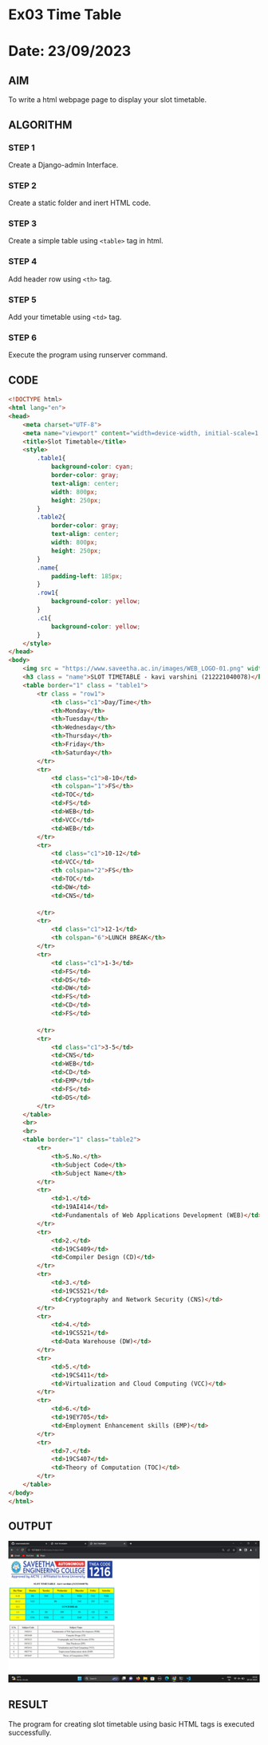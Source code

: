 # Ex03 Time Table

# Date: 23/09/2023

## AIM
To write a html webpage page to display your slot timetable.

## ALGORITHM
### STEP 1
Create a Django-admin Interface.

### STEP 2
Create a static folder and inert HTML code.

### STEP 3
Create a simple table using ```<table>``` tag in html.

### STEP 4
Add header row using ```<th>``` tag.

### STEP 5
Add your timetable using ```<td>``` tag.

### STEP 6
Execute the program using runserver command.

## CODE
```html
<!DOCTYPE html>
<html lang="en">
<head>
    <meta charset="UTF-8">
    <meta name="viewport" content="width=device-width, initial-scale=1.0">
    <title>Slot Timetable</title>
    <style>
        .table1{
            background-color: cyan;
            border-color: gray;
            text-align: center;
            width: 800px;
            height: 250px;
        }
        .table2{
            border-color: gray;
            text-align: center;
            width: 800px;
            height: 250px; 
        }
        .name{
            padding-left: 185px;
        }
        .row1{
            background-color: yellow;
        }
        .c1{
            background-color: yellow;
        }
    </style>
</head>
<body>
    <img src = "https://www.saveetha.ac.in/images/WEB_LOGO-01.png" width = "800" height="150">
    <h3 class = "name">SLOT TIMETABLE - kavi varshini (212221040078)</h3>
    <table border="1" class = "table1">
        <tr class = "row1">
            <th class="c1">Day/Time</th>
            <th>Monday</th>
            <th>Tuesday</th>
            <th>Wednesday</th>
            <th>Thursday</th>
            <th>Friday</th>
            <th>Saturday</th>
        </tr>
        <tr>
            <td class="c1">8-10</td>
            <th colspan="1">FS</th>
            <td>TOC</td>
            <td>FS</td>
            <td>WEB</td>
            <td>VCC</td>
            <td>WEB</td>
        </tr>
        <tr>
            <td class="c1">10-12</td>
            <td>VCC</td>
            <th colspan="2">FS</th>
            <td>TOC</td>
            <td>DW</td>
            <td>CNS</td>
            
        </tr>
        <tr>
            <td class="c1">12-1</td>
            <th colspan="6">LUNCH BREAK</th>
        </tr>
        <tr>
            <td class="c1">1-3</td>
            <td>FS</td>
            <td>DS</td>
            <td>DW</td>
            <td>FS</td>
            <td>CD</td>
            <td>FS</td>
            
        </tr>
        <tr>
            <td class="c1">3-5</td>
            <td>CNS</td>
            <td>WEB</td>
            <td>CD</td>
            <td>EMP</td>
            <td>FS</td>
            <td>DS</td>
        </tr>
    </table>
    <br>
    <br>
    <table border="1" class="table2">
        <tr>
            <th>S.No.</th>
            <th>Subject Code</th>
            <th>Subject Name</th>
        </tr>
        <tr>
            <td>1.</td>
            <td>19AI414</td>
            <td>Fundamentals of Web Applications Development (WEB)</td>
        </tr>
        <tr>
            <td>2.</td>
            <td>19CS409</td>
            <td>Compiler Design (CD)</td>
        </tr>
        <tr>
            <td>3.</td>
            <td>19CS521</td>
            <td>Cryptography and Network Security (CNS)</td>
        </tr>
        <tr>
            <td>4.</td>
            <td>19CS521</td>
            <td>Data Warehouse (DW)</td>
        </tr>
        <tr>
            <td>5.</td>
            <td>19CS411</td>
            <td>Virtualization and Cloud Computing (VCC)</td>
        </tr>
        <tr>
            <td>6.</td>
            <td>19EY705</td>
            <td>Employment Enhancement skills (EMP)</td>
        </tr>
        <tr>
            <td>7.</td>
            <td>19CS407</td>
            <td>Theory of Computation (TOC)</td>
        </tr>
    </table>
</body>
</html>
```


## OUTPUT

![Alt text](image-2.png)


## RESULT
The program for creating slot timetable using basic HTML tags is executed successfully.
